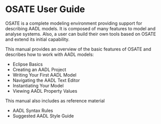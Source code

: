 # OSATE User Guide

OSATE is a complete modeling environment providing support for describing AADL models. It is composed of many features to model and analyse systems.  Also, a user can build their own tools based on OSATE and extend its initial capability.

This manual provides an overview of the basic features of OSATE and describes how to work with AADL models:

- Eclipse Basics
- Creating an AADL Project
- Writing Your First AADL Model
- Navigating the AADL Text Editor
- Instantiating Your Model
- Viewing AADL Property Values

This manual also includes as reference material

- AADL Syntax Rules
- Suggested AADL Style Guide
